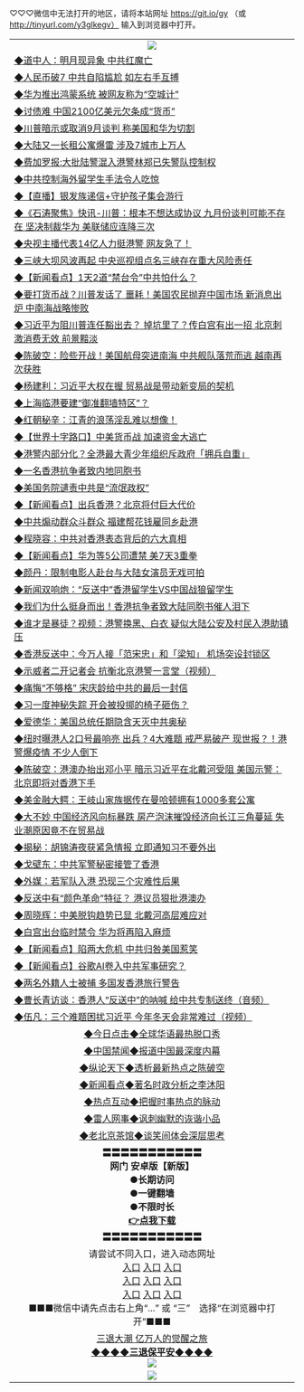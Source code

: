 
♡♡♡微信中无法打开的地区，请将本站网址 https://git.io/gy （或 http://tinyurl.com/y3glkegv） 输入到浏览器中打开。 

<table>
   <tr>
    <td align=center><img src="https://github.com/gyhhx/image-upload/blob/master/20190701.jpg" /></td>
  </tr>
   <tr>
<td align=left>
<a href="https://z7e5m3p3.stackpathcdn.com/oo.aspx?name=c1061171&key=iulvfagzrxnrcwra&from=gy">◆道中人：明月现异象 中共红魔亡</a><br/></td>
  </tr>
  <tr>
<td align=left>
<a href="https://z7e5m3p3.stackpathcdn.com/oo.aspx?name=c1061242&key=iulvfagzrxnrcwra&from=gy">◆人民币破7 中共自陷尴尬 如左右手互搏</a><br/></td>
 </tr>
  <tr>
<td align=left>
<a href="https://z7e5m3p3.stackpathcdn.com/oo.aspx?name=c1061362&key=iulvfagzrxnrcwra&from=gy">◆华为推出鸿蒙系统 被网友称为“空城计”</a><br/></td>
 </tr>
   <tr>
<td align=left>
<a href="https://z7e5m3p3.stackpathcdn.com/oo.aspx?name=c1061280&key=iulvfagzrxnrcwra&from=gy">◆讨债难 中国2100亿美元欠条成“货币”</a><br/></td>
   </tr> 
  <tr>
<td align=left>
<a href="https://z7e5m3p3.stackpathcdn.com/oo.aspx?name=c1061272&key=iulvfagzrxnrcwra&from=gy">◆川普暗示或取消9月谈判 称美国和华为切割</a><br/></td>
  </tr> 
 <tr>
<td align=left>
<a href="https://z7e5m3p3.stackpathcdn.com/oo.aspx?name=c1061194&key=iulvfagzrxnrcwra&from=gy">◆大陆又一长租公寓爆雷 涉及7城市上万人</a><br/>
</td>
   </tr>
 <tr>
<td align=left>
<a href="https://z7e5m3p3.stackpathcdn.com/oo.aspx?name=c1061413&key=iulvfagzrxnrcwra&from=gy">◆费加罗报:大批陆警混入港警林郑已失警队控制权</a><br/></td>
  </tr>
  <tr>
<td align=left>
<a href="https://z7e5m3p3.stackpathcdn.com/oo.aspx?name=c1061382&key=iulvfagzrxnrcwra&from=gy">◆中共控制海外留学生手法令人吃惊</a><br/></td>
 </tr>
   <tr>
<td align=left>
<a href="https://z7e5m3p3.stackpathcdn.com/oo.aspx?name=http://www.ntdtv.com/gb/2019/08/10/a102641312.html&key=iulvfagzrxnrcwra&from=gy">◆【直播】银发族递信+守护孩子集会游行</a><br/>
</td>
   </tr>
 <tr>
<td align=left>
<a href="https://z7e5m3p3.stackpathcdn.com/oo.aspx?name=c816850_27_5&key=iulvfagzrxnrcwra&from=gy">◆《石涛聚焦》快讯-川普：根本不想达成协议 九月份谈判可能不存在 坚决制裁华为 美联储应连降三次</a><br/></td>
  </tr>
  <tr>
<td align=left>
<a href="https://z7e5m3p3.stackpathcdn.com/oo.aspx?name=http://www.secretchina.com/news/gb/2019/08/10/903217.html&key=iulvfagzrxnrcwra&from=gy">◆央视主播代表14亿人力挺港警 网友急了！</a><br/></td>
 </tr>
  <tr>
<td align=left>
<a href="https://z7e5m3p3.stackpathcdn.com/oo.aspx?name=c1061189&key=iulvfagzrxnrcwra&from=gy">◆三峡大坝风波再起 中央巡视组点名三峡存在重大风险责任</a><br/></td>
 </tr>
   <tr>
<td align=left>
<a href="https://z7e5m3p3.stackpathcdn.com/oo.aspx?name=c1061322&key=iulvfagzrxnrcwra&from=gy">◆【新闻看点】1天2道“禁台令”中共怕什么？</a><br/></td>
   </tr> 
  <tr>
<td align=left>
<a href="https://z7e5m3p3.stackpathcdn.com/oo.aspx?name=c1061236&key=iulvfagzrxnrcwra&from=gy">◆要打货币战？川普发话了 噩耗！美国农民抛弃中国市场 新消息出炉 中南海战略惨败</a><br/></td>
  </tr> 
 <tr>
<td align=left>
<a href="https://z7e5m3p3.stackpathcdn.com/oo.aspx?name=c1061233&key=iulvfagzrxnrcwra&from=gy">◆习近平为阻川普连任豁出去？ 掉坑里了？传白宫有出一招 北京刺激消费无效 前景黯淡</a><br/>
</td>
   </tr>
 <tr>
<td align=left>
<a href="https://z7e5m3p3.stackpathcdn.com/oo.aspx?name=c1061270&key=iulvfagzrxnrcwra&from=gy">◆陈破空：险些开战！美国航母突进南海 中共舰队落荒而逃 越南再次获胜</a><br/>
</td>
   </tr>
 <tr>
<td align=left>
<a href="https://z7e5m3p3.stackpathcdn.com/oo.aspx?name=c1061358&key=iulvfagzrxnrcwra&from=gy">◆杨建利：习近平大权在握 贸易战是带动新变局的契机</a><br/></td>
  </tr>
  <tr>
<td align=left>
<a href="https://z7e5m3p3.stackpathcdn.com/oo.aspx?name=c1061231&key=iulvfagzrxnrcwra&from=gy">◆上海临港要建“御准翻墙特区”？</a><br/></td>
 </tr>
   <tr>
<td align=left>
<a href="https://z7e5m3p3.stackpathcdn.com/oo.aspx?name=c1061395&key=iulvfagzrxnrcwra&from=gy">◆红朝秘辛：江青的浪荡淫乱难以想像！</a><br/>
</td>
   </tr>
 <tr>
<td align=left>
<a href="https://z7e5m3p3.stackpathcdn.com/oo.aspx?name=c1061218&key=iulvfagzrxnrcwra&from=gy">◆【世界十字路口】中美货币战 加速资金大逃亡</a><br/>
</td>
</tr> 
<tr>
<td align=left>
<a href="https://z7e5m3p3.stackpathcdn.com/oo.aspx?name=c1061393&key=iulvfagzrxnrcwra&from=gy">◆港警内部分化？全港最大青少年组织斥政府「拥兵自重」</a><br/>
</td>       
</tr> 

   <tr>
<td align=left>
<a href="https://z7e5m3p3.stackpathcdn.com/oo.aspx?name=c1060964&key=iulvfagzrxnrcwra&from=gy">◆一名香港抗争者致内地同胞书</a><br/></td>
  </tr>
  <tr>
<td align=left>
<a href="https://z7e5m3p3.stackpathcdn.com/oo.aspx?name=c1060963&key=iulvfagzrxnrcwra&from=gy">◆美国务院谴责中共是“流氓政权”</a><br/></td>
 </tr>
  <tr>
<td align=left>
<a href="https://z7e5m3p3.stackpathcdn.com/oo.aspx?name=c1060901&key=iulvfagzrxnrcwra&from=gy">◆【新闻看点】出兵香港？北京将付巨大代价</a><br/></td>
 </tr>
   <tr>
<td align=left>
<a href="https://z7e5m3p3.stackpathcdn.com/oo.aspx?name=http://www.epochtimes.com/gb/19/8/8/n11440457.htm&key=iulvfagzrxnrcwra&from=gy">◆中共煽动群众斗群众 福建帮花钱雇同乡赴港</a><br/></td>
   </tr> 
  <tr>
<td align=left>
<a href="https://z7e5m3p3.stackpathcdn.com/oo.aspx?name=c1060809&key=iulvfagzrxnrcwra&from=gy">◆程晓容：中共对香港表态背后的六大真相</a><br/></td>
  </tr> 
 <tr>
<td align=left>
<a href="https://z7e5m3p3.stackpathcdn.com/oo.aspx?name=c1060939&key=iulvfagzrxnrcwra&from=gy">◆【新闻看点】华为等5公司遭禁 美7天3重拳</a><br/>
</td>
   </tr>
 <tr>
<td align=left>
<a href="https://z7e5m3p3.stackpathcdn.com/oo.aspx?name=c1060965&key=iulvfagzrxnrcwra&from=gy">◆颜丹：限制电影人赴台与大陆女演员无戏可拍</a><br/></td>
  </tr>
  <tr>
<td align=left>
<a href="https://z7e5m3p3.stackpathcdn.com/oo.aspx?name=http://www.soundofhope.org/gb/2019/08/08/n3092300.html&key=iulvfagzrxnrcwra&from=gy">◆新闻双响炮：“反送中”香港留学生VS中国战狼留学生</a><br/></td>
 </tr>
   <tr>
<td align=left>
<a href="https://z7e5m3p3.stackpathcdn.com/oo.aspx?name=http://www.soundofhope.org/gb/2019/08/08/n3093002.html&key=iulvfagzrxnrcwra&from=gy">◆我们为什么挺身而出！香港抗争者致大陆同胞书催人泪下</a><br/>
</td>
   </tr>
 <tr>
<td align=left>
<a href="https://z7e5m3p3.stackpathcdn.com/oo.aspx?name=http://www.soundofhope.org/gb/2019/08/08/n3091820.html&key=iulvfagzrxnrcwra&from=gy">◆谁才是暴徒？视频：港警换黑、白衣 疑似大陆公安及村民入港助镇压</a><br/></td>
  </tr>
  <tr>
<td align=left>
<a href="https://z7e5m3p3.stackpathcdn.com/oo.aspx?name=c1061056&key=iulvfagzrxnrcwra&from=gy">◆香港反送中：今万人接「范宋忠」和「梁知」 机场突设封锁区</a><br/></td>
 </tr>
  <tr>
<td align=left>
<a href="https://z7e5m3p3.stackpathcdn.com/oo.aspx?name=c1061082&key=iulvfagzrxnrcwra&from=gy">◆示威者二开记者会 抗衡北京港警一言堂（视频）</a><br/></td>
 </tr>
   <tr>
<td align=left>
<a href="https://z7e5m3p3.stackpathcdn.com/oo.aspx?name=http://www.secretchina.com/news/gb/2019/08/08/902395.html&key=iulvfagzrxnrcwra&from=gy">◆痛悔“不够格” 宋庆龄给中共的最后一封信</a><br/></td>
   </tr> 
  <tr>
<td align=left>
<a href="https://z7e5m3p3.stackpathcdn.com/oo.aspx?name=http://www.secretchina.com/news/gb/2019/08/08/902955.html&key=iulvfagzrxnrcwra&from=gy">◆习一度神秘失踪 开会被投掷的椅子砸伤？</a><br/></td>
  </tr> 
 <tr>
<td align=left>
<a href="https://z7e5m3p3.stackpathcdn.com/oo.aspx?name=c1060450&key=iulvfagzrxnrcwra&from=gy">◆爱德华：美国总统任期隐含天灭中共奥秘</a><br/>
</td>
   </tr>
 <tr>
<td align=left>
<a href="https://z7e5m3p3.stackpathcdn.com/oo.aspx?name=c1060870&key=iulvfagzrxnrcwra&from=gy">◆纽时曝港人2口号最响亮 出兵？4大难题 戒严易破产 现世报？！港警爆疫情 不少人倒下</a><br/>
</td>
   </tr>
 <tr>
<td align=left>
<a href="https://z7e5m3p3.stackpathcdn.com/oo.aspx?name=c1060888&key=iulvfagzrxnrcwra&from=gy">◆陈破空：港澳办抬出邓小平 暗示习近平在北戴河受阻 美国示警：北京即将对香港下手</a><br/></td>
  </tr>
  <tr>
<td align=left>
<a href="https://z7e5m3p3.stackpathcdn.com/oo.aspx?name=c1060906&key=iulvfagzrxnrcwra&from=gy">◆美金融大鳄：王岐山家族据传在曼哈顿拥有1000多套公寓</a><br/></td>
 </tr>
   <tr>
<td align=left>
<a href="https://z7e5m3p3.stackpathcdn.com/oo.aspx?name=c1060856&key=iulvfagzrxnrcwra&from=gy">◆大不妙 中国经济风向标暴跌 房产泡沫摧毁经济向长江三角蔓延 失业潮原因竟不在贸易战</a><br/>
</td>
   </tr>
 <tr>
<td align=left>
<a href="https://z7e5m3p3.stackpathcdn.com/oo.aspx?name=c1060762&key=iulvfagzrxnrcwra&from=gy">◆揭秘：胡锦涛夜获紧急情报 立即通知习不要外出</a><br/>
</td>
</tr> 
<tr>
<td align=left>
<a href="https://z7e5m3p3.stackpathcdn.com/oo.aspx?name=c1060966&key=iulvfagzrxnrcwra&from=gy">◆戈壁东：中共军警秘密接管了香港</a><br/>
</td>       
</tr> 

   <tr>
<td align=left>
<a href="https://z7e5m3p3.stackpathcdn.com/oo.aspx?name=c1060413&key=iulvfagzrxnrcwra&from=gy">◆外媒：若军队入港 恐现三个灾难性后果</a><br/></td>
  </tr>
  <tr>
<td align=left>
<a href="https://z7e5m3p3.stackpathcdn.com/oo.aspx?name=http://www.epochtimes.com/gb/19/8/7/n11437970.htm&key=iulvfagzrxnrcwra&from=gy">◆反送中有“颜色革命”特征？ 港议员狠批港澳办</a><br/></td>
 </tr>
  <tr>
<td align=left>
<a href="https://z7e5m3p3.stackpathcdn.com/oo.aspx?name=c1060328&key=iulvfagzrxnrcwra&from=gy">◆周晓辉：中美脱钩趋势已显 北戴河高层难应对</a><br/></td>
 </tr>
   <tr>
<td align=left>
<a href="https://z7e5m3p3.stackpathcdn.com/oo.aspx?name=c1060480&key=iulvfagzrxnrcwra&from=gy">◆白宫出台临时禁令 华为将再陷入麻烦</a><br/></td>
   </tr> 
  <tr>
<td align=left>
<a href="https://z7e5m3p3.stackpathcdn.com/oo.aspx?name=c1060502&key=iulvfagzrxnrcwra&from=gy">◆【新闻看点】陷两大危机 中共归咎美国惹笑</a><br/></td>
  </tr> 
 <tr>
<td align=left>
<a href="https://z7e5m3p3.stackpathcdn.com/oo.aspx?name=c1060504&key=iulvfagzrxnrcwra&from=gy">◆【新闻看点】谷歌AI卷入中共军事研究？</a><br/>
</td>
   </tr>
 <tr>
<td align=left>
<a href="https://z7e5m3p3.stackpathcdn.com/oo.aspx?name=c1060393&key=iulvfagzrxnrcwra&from=gy">◆两名外籍人士被捕 多国发香港旅行警告</a><br/></td>
  </tr>
  <tr>
<td align=left>
<a href="https://z7e5m3p3.stackpathcdn.com/oo.aspx?name=http://www.soundofhope.org/gb/2019/08/07/n3090443.html&key=iulvfagzrxnrcwra&from=gy">◆曹长青访谈：香港人“反送中”的呐喊 给中共专制送终（音频）</a><br/></td>
 </tr>
   <tr>
<td align=left>
<a href="https://z7e5m3p3.stackpathcdn.com/oo.aspx?name=c1060622&key=iulvfagzrxnrcwra&from=gy">◆伍凡：三个难题困扰习近平 今年冬天会非常难过（视频）</a><br/>
</td>
   </tr>
   <tr>
   <td align=center> 
<a href="https://xvery.li/oo.aspx?name=c816850&key=lvvdiyawanfwimxk&from=gy&tag=9877">◆今日点击◆全球华语最热脱口秀</a><br/>
    </td>
  </tr>
  <tr>
  <td align=center>
<a href="https://xvery.li/oo.aspx?name=c816860&key=lvvdiyawanfwimxk&from=gy&tag=99733110">◆中国禁闻◆报道中国最深度内幕</a><br/>
   </tr>
  <tr>
     <td align=center>
<a href="https://xvery.li/oo.aspx?name=c816855&key=lvvdiyawanfwimxk&from=gy&tag=997110">◆纵论天下◆透析最新热点之陈破空</a><br/>
   </tr>
   <tr>
      <td align=center>
<a href="https://xvery.li/oo.aspx?name=c838308&key=lvvdiyawanfwimxk&from=gy&tag=9973110">◆新闻看点◆著名时政分析之李沐阳</a><br/>
   </tr>
   <tr>
     <td align=center>
<a href="https://xvery.li/oo.aspx?name=c816852&key=lvvdiyawanfwimxk&from=gy&tag=9733110">◆热点互动◆把握时事热点的脉动</a><br/>
   </tr>
   <tr>
      <td align=center>
<a href="https://xvery.li/oo.aspx?name=c816694&key=lvvdiyawanfwimxk&from=gy&tag=93310">◆雷人网事◆讽刺幽默的诙谐小品</a><br/>
   </tr>
   <tr>
    <td align=center>
<a href="https://xvery.li/oo.aspx?name=c816650&key=lvvdiyawanfwimxk&from=gy&tag=9973110">◆老北京茶馆◆谈笑间体会深层思考</a><br/>
   </tr>
  <tr>
    <td align=center>
 <b>〓〓〓〓〓〓〓〓〓〓〓<br/>网门 安卓版【新版】<br/> ●长期访问<br/> ●一键翻墙<br/>  ●不限时长<br/> 
 <a href="https://share.weiyun.com/5kBPo9g">👉<b>点我下载</a><br/>〓〓〓〓〓〓〓〓〓〓〓<br/>
    </td>
    </tr>
   <tr>
    <td align=center>请尝试不同入口，进入动态网址<br/>
      <a href="https://s3.us-east-2.amazonaws.com/ogateo/show.htm">入口</a>
      <a href="https://s3.ca-central-1.amazonaws.com/ogatec/show.htm">入口</a>
      <a href="https://s3.ap-southeast-2.amazonaws.com/ogatey/show.htm">入口</a><br/>
      <a href="https://s3.ap-northeast-2.amazonaws.com/ogates/show.htm">入口</a>
      <a href="https://s3.eu-central-1.amazonaws.com/ogatef/show.htm">入口</a>
      <a href="https://s3.ap-south-1.amazonaws.com/ogatem/show.htm">入口</a><br/>
      <a href="https://s3-us-west-1.amazonaws.com/ogaten/show.htm">入口</a>
      <a href="https://s3.eu-west-2.amazonaws.com/ogatel/show.htm">入口</a>
      <a href="https://s3.ap-northeast-1.amazonaws.com/ogatet/show.htm">入口</a><br/>
      ■■■微信中请先点击右上角“...” 或 “三”　选择“在浏览器中打开”■■■<b><br/>
    </td>
  </tr>
  <tr>  
  <td align=center>
  <a href="http://ctbtfdoocixoa.global.ssl.fastly.net/oo.aspx?name=c894205&key=ofejcfaxcltk&from=gy&tag=9973110">三退大潮 亿万人的觉醒之旅</a><br/>
      <a href="http://ctbtfdoocixoa.global.ssl.fastly.net/oo.aspx?name=ogQuit.aspx&key=ofejcfaxcltk&from=gy"><b>◆◆◆◆三退保平安◆◆◆◆<br/></a>
      <img src="https://github.com/gyhhx/image-upload/blob/master/3t.jpg" /><br/>
      </td>
  </tr>
   <tr>
    <td align=center><img src="https://raw.githubusercontent.com/oGate2/Up/master/oGate_640.jpg"/></td>
  </tr>
</table>

